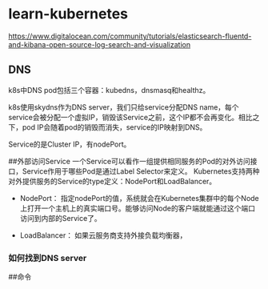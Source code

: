 # learn-kubernetes

https://www.digitalocean.com/community/tutorials/elasticsearch-fluentd-and-kibana-open-source-log-search-and-visualization

## DNS
k8s中DNS pod包括三个容器：kubedns，dnsmasq和healthz。

k8s使用skydns作为DNS server，我们只给service分配DNS name，每个service会被分配一个虚拟IP，销毁该Service之前，这个IP都不会再变化。相比之下，pod IP会随着pod的销毁而消失，service的IP映射到DNS。

Service的是Cluster IP，有nodePort。

##外部访问Service
一个Service可以看作一组提供相同服务的Pod的对外访问接口，Service作用于哪些Pod是通过Label Selector来定义。
Kubernetes支持两种对外提供服务的Service的type定义：NodePort和LoadBalancer。
 - NodePort：
   指定nodePort的值，系统就会在Kubernetes集群中的每个Node上打开一个主机上的真实端口号。能够访问Node的客户端就能通过这个端口访问到内部的Service了。

 - LoadBalancer：
   如果云服务商支持外接负载均衡器，

### 如何找到DNS server

##命令


